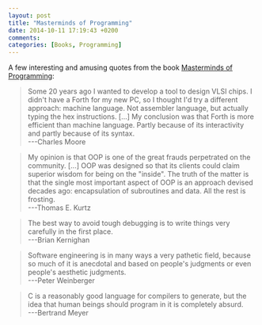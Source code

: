 ```yaml
---
layout: post
title: "Masterminds of Programming"
date: 2014-10-11 17:19:43 +0200
comments:
categories: [Books, Programming]
---
```


A few interesting and amusing quotes from the book [Masterminds of
Programming][1]:

<!--more-->

<blockquote>Some 20 years ago I wanted to develop a tool to design VLSI chips.
I didn't have a Forth for my new PC, so I thought I'd try a different
approach: machine language. Not assembler language, but actually typing the
hex instructions. [...] My conclusion was that Forth is more efficient than
machine language. Partly because of its interactivity and partly because of
its syntax.<br>---Charles Moore</blockquote>

<blockquote>My opinion is that OOP is one of the great frauds perpetrated on
the community. [...] OOP was designed so that its clients could claim superior
wisdom for being on the "inside". The truth of the matter is that the single
most important aspect of OOP is an approach devised decades ago: encapsulation
of subroutines and data. All the rest is frosting.<br>---Thomas E.
Kurtz</blockquote>

<blockquote>The best way to avoid tough debugging is to write things very
carefully in the first place.<br>---Brian Kernighan</blockquote>

<blockquote>Software engineering is in many ways a very pathetic field,
because so much of it is anecdotal and based on people's judgments or even
people's aesthetic judgments.<br>---Peter Weinberger</blockquote>

<blockquote>C is a reasonably good language for compilers to generate, but the
idea that human beings should program in it is completely
absurd.<br>---Bertrand Meyer</blockquote>

<!--References-->

[1]: http://shop.oreilly.com/product/9780596515171.do
